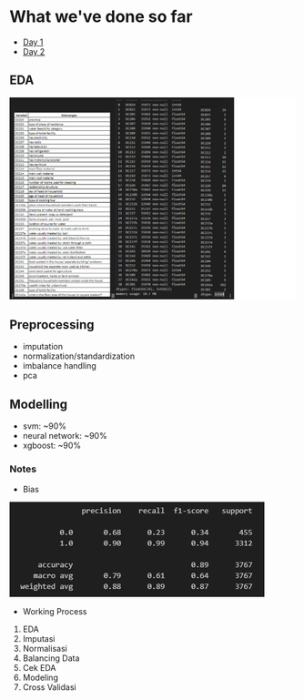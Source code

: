 # What we've done so far

- [Day 1](/comp/day1/)
- [Day 2](/comp/day2/)


## EDA

![eda](img/eda.png)

## Preprocessing

- imputation
- normalization/standardization
- imbalance handling
- pca

## Modelling

- svm: ~90%
- neural network: ~90%
- xgboost: ~90% 


### Notes

- Bias

![xgboost](img/xgboost_bias.png)

- Working Process

1. EDA
2. Imputasi
3. Normalisasi
4. Balancing Data
5. Cek EDA
6. Modeling
7. Cross Validasi